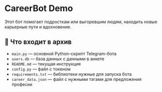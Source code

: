 # CareerBot Demo

Этот бот помогает подросткам или выгоревшим людям, находить новые карьерные пути и вдохновение.

## 🔧 Что входит в архив

- `main.py` — основной Python-скрипт Telegram-бота
- `users.db` — база данных с данными в анкете
- `README.md` — текущая инструкция
- `config.py` — файл с токеном
- `requirements.txt` — библиотеки нужные для запуска бота
- `career_data.json` — файл с нужными тэгами для предложения професии


